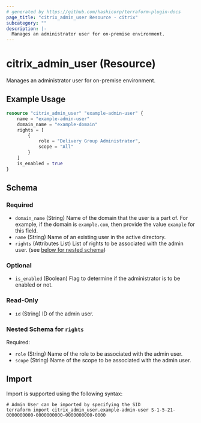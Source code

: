 ```yaml
---
# generated by https://github.com/hashicorp/terraform-plugin-docs
page_title: "citrix_admin_user Resource - citrix"
subcategory: ""
description: |-
  Manages an administrator user for on-premise environment.
---
```


# citrix_admin_user (Resource)

Manages an administrator user for on-premise environment.

## Example Usage

```terraform
resource "citrix_admin_user" "example-admin-user" {
    name = "example-admin-user"
    domain_name = "example-domain"
    rights = [
        {
            role = "Delivery Group Administrator",
            scope = "All"
        }
    ]
    is_enabled = true
}
```

<!-- schema generated by tfplugindocs -->
## Schema

### Required

- `domain_name` (String) Name of the domain that the user is a part of. For example, if the domain is `example.com`, then provide the value `example` for this field.
- `name` (String) Name of an existing user in the active directory.
- `rights` (Attributes List) List of rights to be associated with the admin user. (see [below for nested schema](#nestedatt--rights))

### Optional

- `is_enabled` (Boolean) Flag to determine if the administrator is to be enabled or not.

### Read-Only

- `id` (String) ID of the admin user.

<a id="nestedatt--rights"></a>
### Nested Schema for `rights`

Required:

- `role` (String) Name of the role to be associated with the admin user.
- `scope` (String) Name of the scope to be associated with the admin user.

## Import

Import is supported using the following syntax:

```shell
# Admin User can be imported by specifying the SID
terraform import citrix_admin_user.example-admin-user S-1-5-21-0000000000-0000000000-0000000000-0000
```
